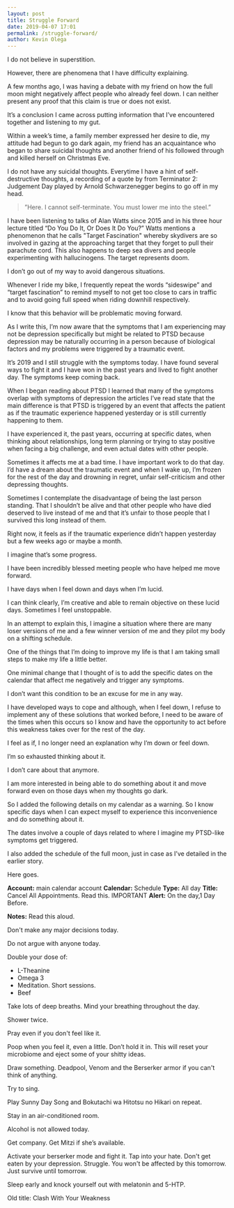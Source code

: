 ```yaml
--- 
layout: post 
title: Struggle Forward
date: 2019-04-07 17:01
permalink: /struggle-forward/ 
author: Kevin Olega 
--- 
```

I do not believe in superstition. 

However, there are phenomena that I have difficulty explaining.

A few months ago, I was having a debate with my friend on how the full moon might negatively affect people who already feel down. I can neither present any proof that this claim is true or does not exist.

It’s a conclusion I came across putting information that I’ve encountered together and listening to my gut.

Within a week’s time, a family member expressed her desire to die, my attitude had begun to go dark again, my friend has an acquaintance who began to share suicidal thoughts and another friend of his followed through and killed herself on Christmas Eve.

I do not have any suicidal thoughts. Everytime I have a hint of self-destructive thoughts, a recording of a quote by from Terminator 2: Judgement Day played by Arnold Schwarzenegger begins to go off in my head. 

> ”Here. I cannot self-terminate. You must lower me into the steel.”

I have been listening to talks of Alan Watts since 2015 and in his three hour lecture titled “Do You Do It, Or Does It Do You?” Watts mentions a phenomenon that he calls "Target Fascination" whereby skydivers are so involved in gazing at the approaching target that they forget to pull their parachute cord. This also happens to deep sea divers and people experimenting with hallucinogens. The target represents doom.

I don’t go out of my way to avoid dangerous situations. 

Whenever I ride my bike, I frequently repeat the words “sideswipe” and “target fascination” to remind myself to not get too close to cars in traffic and to avoid going full speed when riding downhill respectively.

I know that this behavior will be problematic moving forward.

As I write this, I’m now aware that the symptoms that I am experiencing may not be depression specifically but might be related to PTSD because depression may be naturally occurring in a person because of biological factors and my problems were triggered by a traumatic event. 

It’s 2019 and I still struggle with the symptoms today. I have found several ways to fight it and I have won in the past years and lived to fight another day. The symptoms keep coming back.

When I began reading about PTSD I learned that many of the symptoms overlap with symptoms of depression the articles I’ve read state that  the main difference is that PTSD is triggered by an event that affects the patient as if the traumatic experience happened yesterday or is still currently happening to them.

I have experienced it, the past years, occurring at specific dates, when thinking about relationships, long term planning or trying to stay positive when facing a big challenge, and even actual dates with other people.

Sometimes it affects me at a bad time. I have important work to do that day. I’d have a dream about the traumatic event and when I wake up, I’m frozen for the rest of the day and drowning in regret, unfair self-criticism and other depressing thoughts.

Sometimes I contemplate the disadvantage of being the last person standing. That I shouldn’t be alive and that other people who have died deserved to live instead of me and that it’s unfair to those people that I survived this long instead of them.

Right now, it feels as if the traumatic experience didn’t happen yesterday but a few weeks ago or maybe a month.

I imagine that’s some progress.

I have been incredibly blessed meeting people who have helped me move forward.

I have days when I feel down and days when I’m lucid.

I can think clearly, I’m creative and able to remain objective on these lucid days. Sometimes I feel unstoppable.

In an attempt to explain this, I imagine a situation where there are many loser versions of me and a few winner version of me and they pilot my body on a shifting schedule.

One of the things that I’m doing to improve my life is that I am taking small steps to make my life a little better.

One minimal change that I thought of is to add the specific dates on the calendar that affect me negatively and trigger any symptoms. 

I don’t want this condition to be an excuse for me in any way.

I have developed ways to cope and although, when I feel down, I refuse to implement any of these solutions that worked before, I need to be aware of the times when this occurs so I know and have the opportunity to act before this weakness takes over for the rest of the day. 

I feel as if, I no longer need an explanation why I’m down or feel down. 

I’m so exhausted thinking about it.

I don’t care about that anymore.

I am more interested in being able to do something about it and move forward even on those days when my thoughts go dark.

So I added the following details on my calendar as a warning. So I know specific days when I can expect myself to experience this inconvenience and do something about it.

The dates involve a couple of days related to where I imagine my PTSD-like symptoms get triggered. 

I also added the schedule of the full moon, just in case as I’ve detailed in the earlier story.

Here goes.

**Account:** main calendar account
**Calendar:** Schedule
**Type:** All day
**Title:** Cancel All Appointments. Read this. IMPORTANT
**Alert:** On the day,1 Day Before.

**Notes:**
Read this aloud.

Don't make any major decisions today. 

Do not argue with anyone today.

Double your dose of:
- L-Theanine 
- Omega 3
- Meditation. Short sessions.
- Beef 

Take lots of deep breaths. Mind your breathing throughout the day.

Shower twice. 

Pray even if you don't feel like it. 

Poop when you feel it, even a little. Don’t hold it in. This will reset your microbiome and eject some of your shitty ideas.

Draw something. Deadpool, Venom and the Berserker armor if you can't think of anything.

Try to sing. 

Play Sunny Day Song and Bokutachi wa Hitotsu no Hikari on repeat. 

Stay in an air-conditioned room. 

Alcohol is not allowed today. 

Get company. Get Mitzi if she’s available.

Activate your berserker mode and fight it. Tap into your hate. Don't get eaten by your depression. Struggle. You won't be affected by this tomorrow. Just survive until tomorrow.

Sleep early and knock yourself out with melatonin and 5-HTP.

Old title: Clash With Your Weakness
